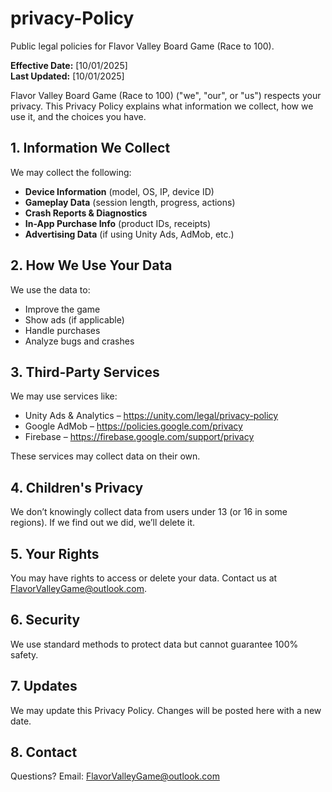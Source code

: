 # privacy-Policy 
Public legal policies for Flavor Valley Board Game (Race to 100).

**Effective Date:** [10/01/2025]  
**Last Updated:** [10/01/2025]

Flavor Valley Board Game (Race to 100) ("we", "our", or "us") respects your privacy. This Privacy Policy explains what information we collect, how we use it, and the choices you have.

## 1. Information We Collect

We may collect the following:

- **Device Information** (model, OS, IP, device ID)
- **Gameplay Data** (session length, progress, actions)
- **Crash Reports & Diagnostics**
- **In-App Purchase Info** (product IDs, receipts)
- **Advertising Data** (if using Unity Ads, AdMob, etc.)

## 2. How We Use Your Data

We use the data to:

- Improve the game
- Show ads (if applicable)
- Handle purchases
- Analyze bugs and crashes

## 3. Third-Party Services

We may use services like:

- Unity Ads & Analytics – https://unity.com/legal/privacy-policy  
- Google AdMob – https://policies.google.com/privacy  
- Firebase – https://firebase.google.com/support/privacy  

These services may collect data on their own.

## 4. Children's Privacy

We don’t knowingly collect data from users under 13 (or 16 in some regions). If we find out we did, we’ll delete it.

## 5. Your Rights

You may have rights to access or delete your data. Contact us at FlavorValleyGame@outlook.com.

## 6. Security

We use standard methods to protect data but cannot guarantee 100% safety.

## 7. Updates

We may update this Privacy Policy. Changes will be posted here with a new date.

## 8. Contact

Questions? Email: FlavorValleyGame@outlook.com
